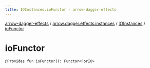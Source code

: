 ```yaml
---
title: IOInstances.ioFunctor - arrow-dagger-effects
---
```


[arrow-dagger-effects](../../index.html) / [arrow.dagger.effects.instances](../index.html) / [IOInstances](index.html) / [ioFunctor](./io-functor.html)

# ioFunctor

`@Provides fun ioFunctor(): Functor<ForIO>`